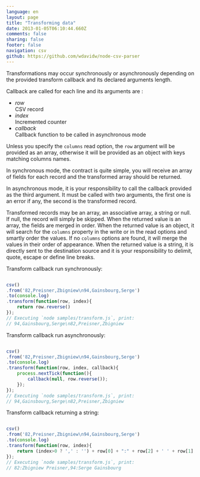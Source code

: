 ```yaml
---
language: en
layout: page
title: "Transforming data"
date: 2013-01-05T06:10:44.660Z
comments: false
sharing: false
footer: false
navigation: csv
github: https://github.com/wdavidw/node-csv-parser
---
```



Transformations may occur synchronously or asynchronously depending
on the provided transform callback and its declared arguments length.

Callback are called for each line and its arguments are :    

*   *row*   
  CSV record
*   *index*   
  Incremented counter
*   *callback*   
  Callback function to be called in asynchronous mode

Unless you specify the `columns` read option, the `row` argument will be 
provided as an array, otherwise it will be provided as an object with keys 
matching columns names.

In synchronous mode, the contract is quite simple, you will receive an array 
of fields for each record and the transformed array should be returned.

In asynchronous mode, it is your responsibility to call the callback 
provided as the third argument. It must be called with two arguments,
the first one is an error if any, the second is the transformed record.

Transformed records may be an array, an associative array, a 
string or null. If null, the record will simply be skipped. When the 
returned value is an array, the fields are merged in order. 
When the returned value is an object, it will search for 
the `columns` property in the write or in the read options and 
smartly order the values. If no `columns` options are found, 
it will merge the values in their order of appearance. When the 
returned value is a string, it is directly sent to the destination 
source and it is your responsibility to delimit, quote, escape 
or define line breaks.

Transform callback run synchronously:

```javascript

csv()
.from('82,Preisner,Zbigniew\n94,Gainsbourg,Serge')
.to(console.log)
.transform(function(row, index){
    return row.reverse()
});
// Executing `node samples/transform.js`, print:
// 94,Gainsbourg,Serge\n82,Preisner,Zbigniew

```

Transform callback run asynchronously:

```javascript

csv()
.from('82,Preisner,Zbigniew\n94,Gainsbourg,Serge')
.to(console.log)
.transform(function(row, index, callback){
    process.nextTick(function(){
        callback(null, row.reverse());
    });
});
// Executing `node samples/transform.js`, print:
// 94,Gainsbourg,Serge\n82,Preisner,Zbigniew

```

Transform callback returning a string:

```javascript

csv()
.from('82,Preisner,Zbigniew\n94,Gainsbourg,Serge')
.to(console.log)
.transform(function(row, index){
    return (index>0 ? ',' : '') + row[0] + ":" + row[2] + ' ' + row[1];
});
// Executing `node samples/transform.js`, print:
// 82:Zbigniew Preisner,94:Serge Gainsbourg
```

